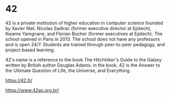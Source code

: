 # 42
42 is a private institution of higher education in computer science founded by Xavier Niel, Nicolas Sadirac (former executive director at Epitech), Kwame Yamgnane, and Florian Bucher (former executives at Epitech). The school opened in Paris in 2013. The school does not have any professors and is open 24/7. Students are trained through peer-to-peer pedagogy, and project-based learning.

42's name is a reference to the book The Hitchhiker's Guide to the Galaxy written by British author Douglas Adams: in the book, 42 is the Answer to the Ultimate Question of Life, the Universe, and Everything.

https://42.fr/

https://www.42sp.org.br/
